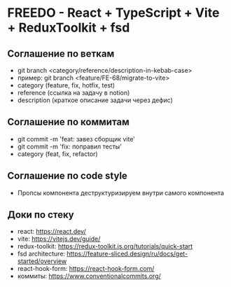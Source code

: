 # FREEDO - React + TypeScript + Vite + ReduxToolkit + fsd

## Соглашение по веткам

- git branch <category/reference/description-in-kebab-case>
- пример: git branch <feature/FE-68/migrate-to-vite>
- category (feature, fix, hotfix, test)
- reference (ссылка на задачу в notion)
- description (краткое описание задачи через дефис)

## Соглашение по коммитам

- git commit -m 'feat: завез сборщик vite'
- git commit -m 'fix: поправил тесты'
- category (feat, fix, refactor)

## Соглашение по code style

- Пропсы компонента деструктуризируем внутри самого компонента

## Доки по стеку

- react: https://react.dev/
- vite: https://vitejs.dev/guide/
- redux-toolkit: https://redux-toolkit.js.org/tutorials/quick-start
- fsd architecture: https://feature-sliced.design/ru/docs/get-started/overview
- react-hook-form: https://react-hook-form.com/
- коммиты: https://www.conventionalcommits.org/
